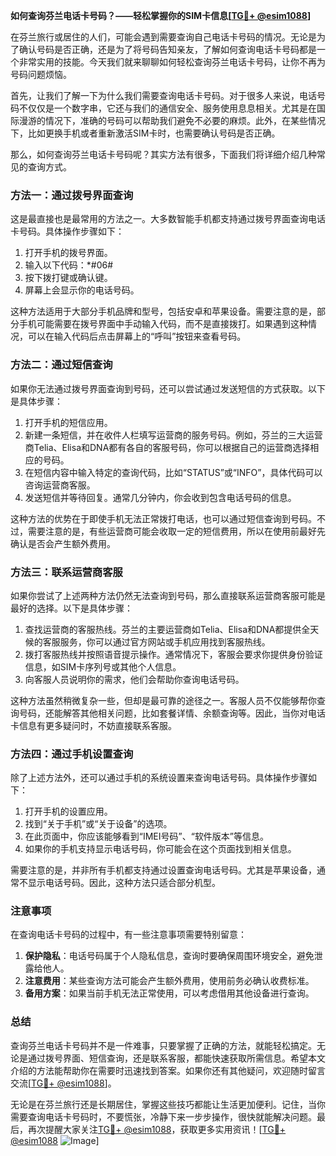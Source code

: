 **如何查询芬兰电话卡号码？——轻松掌握你的SIM卡信息[[TG💪+ @esim1088](https://t.me/s/esim1088)]**

在芬兰旅行或居住的人们，可能会遇到需要查询自己电话卡号码的情况。无论是为了确认号码是否正确，还是为了将号码告知亲友，了解如何查询电话卡号码都是一个非常实用的技能。今天我们就来聊聊如何轻松查询芬兰电话卡号码，让你不再为号码问题烦恼。

首先，让我们了解一下为什么我们需要查询电话卡号码。对于很多人来说，电话号码不仅仅是一个数字串，它还与我们的通信安全、服务使用息息相关。尤其是在国际漫游的情况下，准确的号码可以帮助我们避免不必要的麻烦。此外，在某些情况下，比如更换手机或者重新激活SIM卡时，也需要确认号码是否正确。

那么，如何查询芬兰电话卡号码呢？其实方法有很多，下面我们将详细介绍几种常见的查询方式。

### 方法一：通过拨号界面查询

这是最直接也是最常用的方法之一。大多数智能手机都支持通过拨号界面查询电话卡号码。具体操作步骤如下：

1. 打开手机的拨号界面。
2. 输入以下代码：*#06#
3. 按下拨打键或确认键。
4. 屏幕上会显示你的电话号码。

这种方法适用于大部分手机品牌和型号，包括安卓和苹果设备。需要注意的是，部分手机可能需要在拨号界面中手动输入代码，而不是直接拨打。如果遇到这种情况，可以在输入代码后点击屏幕上的“呼叫”按钮来查看号码。

### 方法二：通过短信查询

如果你无法通过拨号界面查询到号码，还可以尝试通过发送短信的方式获取。以下是具体步骤：

1. 打开手机的短信应用。
2. 新建一条短信，并在收件人栏填写运营商的服务号码。例如，芬兰的三大运营商Telia、Elisa和DNA都有各自的客服号码，你可以根据自己的运营商选择相应的号码。
3. 在短信内容中输入特定的查询代码，比如“STATUS”或“INFO”，具体代码可以咨询运营商客服。
4. 发送短信并等待回复。通常几分钟内，你会收到包含电话号码的信息。

这种方法的优势在于即使手机无法正常拨打电话，也可以通过短信查询到号码。不过，需要注意的是，有些运营商可能会收取一定的短信费用，所以在使用前最好先确认是否会产生额外费用。

### 方法三：联系运营商客服

如果你尝试了上述两种方法仍然无法查询到号码，那么直接联系运营商客服可能是最好的选择。以下是具体步骤：

1. 查找运营商的客服热线。芬兰的主要运营商如Telia、Elisa和DNA都提供全天候的客服服务，你可以通过官方网站或手机应用找到客服热线。
2. 拨打客服热线并按照语音提示操作。通常情况下，客服会要求你提供身份验证信息，如SIM卡序列号或其他个人信息。
3. 向客服人员说明你的需求，他们会帮助你查询电话号码。

这种方法虽然稍微复杂一些，但却是最可靠的途径之一。客服人员不仅能够帮你查询号码，还能解答其他相关问题，比如套餐详情、余额查询等。因此，当你对电话卡信息有更多疑问时，不妨直接联系客服。

### 方法四：通过手机设置查询

除了上述方法外，还可以通过手机的系统设置来查询电话号码。具体操作步骤如下：

1. 打开手机的设置应用。
2. 找到“关于手机”或“关于设备”的选项。
3. 在此页面中，你应该能够看到“IMEI号码”、“软件版本”等信息。
4. 如果你的手机支持显示电话号码，你可能会在这个页面找到相关信息。

需要注意的是，并非所有手机都支持通过设置查询电话号码。尤其是苹果设备，通常不显示电话号码。因此，这种方法只适合部分机型。

### 注意事项

在查询电话卡号码的过程中，有一些注意事项需要特别留意：

1. **保护隐私**：电话号码属于个人隐私信息，查询时要确保周围环境安全，避免泄露给他人。
2. **注意费用**：某些查询方法可能会产生额外费用，使用前务必确认收费标准。
3. **备用方案**：如果当前手机无法正常使用，可以考虑借用其他设备进行查询。

### 总结

查询芬兰电话卡号码并不是一件难事，只要掌握了正确的方法，就能轻松搞定。无论是通过拨号界面、短信查询，还是联系客服，都能快速获取所需信息。希望本文介绍的方法能帮助你在需要时迅速找到答案。如果你还有其他疑问，欢迎随时留言交流[[TG💪+ @esim1088](https://t.me/s/esim1088)]。

无论是在芬兰旅行还是长期居住，掌握这些技巧都能让生活更加便利。记住，当你需要查询电话卡号码时，不要慌张，冷静下来一步步操作，很快就能解决问题。最后，再次提醒大家关注[TG💪+ @esim1088](https://t.me/s/esim1088)，获取更多实用资讯！[[TG💪+ @esim1088](https://t.me/s/esim1088) ![Image](https://i.postimg.cc/4NQfJmqS/Snipaste-2025-05-13-00-14-12.png)]